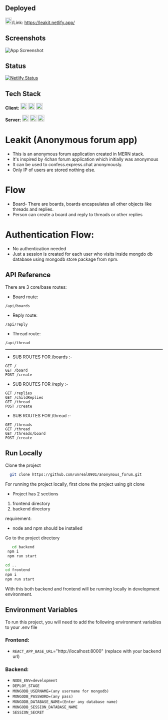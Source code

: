 ## Deployed

<a href="https://leakit.netlify.app/" title="React"><img src="https://drive.google.com/uc?export=view&id=154DyzBtGMP4PjB_6h6zBQUMlUOJoZexG" alt="React" width="21px" height="21px"></a>/Link: https://leakit.netlify.app/

## Screenshots

![App Screenshot](https://drive.google.com/uc?export=view&id=1152Y8LbEatcQ_qr557lunyxjwleH9AFw)

## Status

[![Netlify Status](https://api.netlify.com/api/v1/badges/7af3bb67-2e3f-4d2d-ad0c-a29c43b1a12b/deploy-status)](https://app.netlify.com/sites/leakit/deploys)

## Tech Stack

**Client:** <a href="https://reactjs.org/" title="React"><img src="https://github.com/get-icon/geticon/raw/master/icons/react.svg" alt="React" width="21px" height="21px"></a>
<a href="https://redux.js.org/" title="Redux"><img src="https://github.com/get-icon/geticon/raw/master/icons/redux.svg" alt="Redux" width="21px" height="21px"></a>
<a href="https://tailwindcss.com/" title="Tailwind CSS"><img src="https://github.com/get-icon/geticon/raw/master/icons/tailwindcss-icon.svg" alt="Tailwind CSS" width="21px" height="21px"></a>

**Server:** <a href="https://nodejs.org/" title="Node.js"><img src="https://github.com/get-icon/geticon/raw/master/icons/nodejs-icon.svg" alt="Node.js" width="21px" height="21px"></a>
<a href="https://expressjs.com/" title="Express"><img src="https://github.com/get-icon/geticon/raw/master/icons/express.svg" alt="Express" width="21px" height="21px"></a>
<a href="https://mongodb.com/" title="Mongoose"><img src="https://github.com/get-icon/geticon/raw/master/icons/mongodb.svg" alt="Mongodb" width="21px" height="21px"></a>

# Leakit (Anonymous forum app)

- This is an anonymous forum application created in MERN stack.
- It's inspired by 4chan forum application which initially was anonymous
- It can be used to confess.express.chat anonymously.
- Only IP of users are stored nothing else.

# Flow

- Board- There are boards, boards encapsulates all other objects like threads and replies.
- Person can create a board and reply to threads or other replies

# Authentication Flow:

- No authentication needed
- Just a session is created for each user who visits inside mongdo db database using mongodb store package from npm.

## API Reference

There are 3 core/base routes:

- Board route:

```http
/api/boards
```

- Reply route:

```http
/api/reply
```

- Thread route:

```http
/api/thread
```

---

- SUB ROUTES FOR /boards :-

```http
GET /
GET /board
POST /create
```

- SUB ROUTES FOR /reply :-

```http
GET /replies
GET /childReplies
GET /thread
POST /create
```

- SUB ROUTES FOR /thread :-

```http
GET /threads
GET /thread
GET /threads/board
POST /create
```

## Run Locally

Clone the project

```bash
  git clone https://github.com/unreal0901/anonymous_forum.git
```

For running the project locally,
first clone the project using git clone

- Project has 2 sections

1. frontend directory
2. backend directory

requirement:

- node and npm should be installed

Go to the project directory

```bash
   cd backend
 npm i
 npm run start

cd ..
cd frontend
npm i
npm run start
```

With this both backend and frontend will be running locally in development environment.

## Environment Variables

To run this project, you will need to add the following environment variables to your .env file

### Frontend:

- `REACT_APP_BASE_URL`="http://localhost:8000" (replace with your backend url)

### Backend:

- `NODE_ENV=development`
- `DEPLOY_STAGE`
- `MONGODB_USERNAME=(any username for mongodb)`
- `MONGODB_PASSWORD=(any pass)`
- `MONGODB_DATABASE_NAME=(Enter any database name)`
- `MONGODB_SESSION_DATABASE_NAME`
- `SESSION_SECRET`
